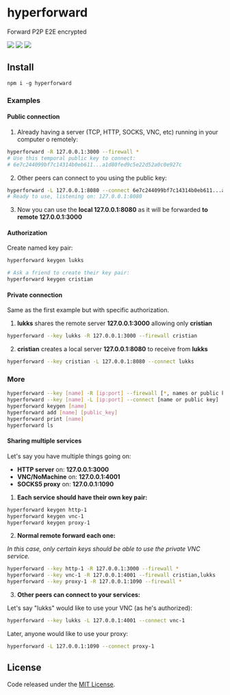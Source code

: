# hyperforward

Forward P2P E2E encrypted

![](https://img.shields.io/npm/v/hyperforward.svg) ![](https://img.shields.io/npm/dt/hyperforward.svg) ![](https://img.shields.io/github/license/LuKks/hyperforward.svg)

## Install
```
npm i -g hyperforward
```

### Examples
#### Public connection
1) Already having a server (TCP, HTTP, SOCKS, VNC, etc) running in your computer o remotely:
```bash
hyperforward -R 127.0.0.1:3000 --firewall *
# Use this temporal public key to connect:
# 6e7c244099bf7c14314b0eb611...a1d80fed9c5e22d52a0c0e927c
```

2) Other peers can connect to you using the public key:
```bash
hyperforward -L 127.0.0.1:8080 --connect 6e7c244099bf7c14314b0eb611...a1d80fed9c5e22d52a0c0e927c
# Ready to use, listening on: 127.0.0.1:8080
```

3) Now you can use the **local 127.0.0.1:8080** as it will be forwarded **to remote 127.0.0.1:3000**

#### Authorization
Create named key pair:
```bash
hyperforward keygen lukks

# Ask a friend to create their key pair:
hyperforward keygen cristian
```

#### Private connection
Same as the first example but with specific authorization.

1) **lukks** shares the remote server **127.0.0.1:3000** allowing only **cristian**
```bash
hyperforward --key lukks -R 127.0.0.1:3000 --firewall cristian
```

2) **cristian** creates a local server **127.0.0.1:8080** to receive from **lukks**
```bash
hyperforward --key cristian -L 127.0.0.1:8080 --connect lukks
```

### More
```bash
hyperforward --key [name] -R [ip:port] --firewall [*, names or public keys comma separated]
hyperforward --key [name] -L [ip:port] --connect [name or public key]
hyperforward keygen [name]
hyperforward add [name] [public_key]
hyperforward print [name]
hyperforward ls
```

#### Sharing multiple services
Let's say you have multiple things going on:

- **HTTP server** on: **127.0.0.1:3000**
- **VNC/NoMachine** on: **127.0.0.1:4001**
- **SOCKS5 proxy** on: **127.0.0.1:1090**

1) **Each service should have their own key pair:**

```bash
hyperforward keygen http-1
hyperforward keygen vnc-1
hyperforward keygen proxy-1
```

2) **Normal remote forward each one:**

_In this case, only certain keys should be able to use the private VNC service._
```bash
hyperforward --key http-1 -R 127.0.0.1:3000 --firewall *
hyperforward --key vnc-1 -R 127.0.0.1:4001 --firewall cristian,lukks
hyperforward --key proxy-1 -R 127.0.0.1:1090 --firewall *
```

3) **Other peers can connect to your services:**

Let's say "lukks" would like to use your VNC (as he's authorized):
```bash
hyperforward --key lukks -L 127.0.0.1:4001 --connect vnc-1
```

Later, anyone would like to use your proxy:
```bash
hyperforward -L 127.0.0.1:1090 --connect proxy-1
```

## License
Code released under the [MIT License](https://github.com/LuKks/hyperforward/blob/master/LICENSE).
